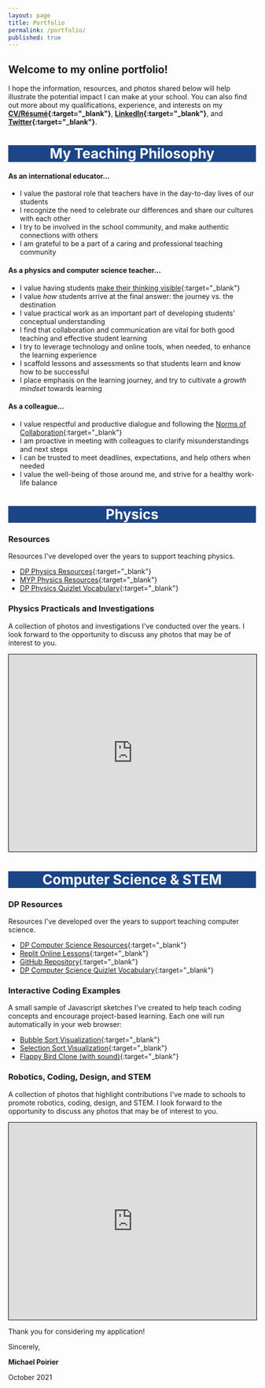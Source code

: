 ```yaml
---
layout: page
title: Portfolio
permalink: /portfolio/
published: true
---
```

## Welcome to my online portfolio!
  
I hope the information, resources, and photos shared below will help illustrate the potential impact I can make at your school. You can also find out more about my qualifications, experience, and interests on my **[CV/Résumé](https://drive.google.com/file/d/1Qp4k7uuWQ9XDlfr7Ogj8mFnMqeSkfvRX/view?usp=sharing){:target="_blank"}**, **[LinkedIn](https://www.linkedin.com/in/mvpoirier8){:target="_blank"}**, and **[Twitter](https://twitter.com/mvpoirier){:target="_blank"}**.

<h1 style="background-color:#1c4587;color:White;" align="center">My Teaching Philosophy</h1>

#### As an international educator...
- I value the pastoral role that teachers have in the day-to-day lives of our students
- I recognize the need to celebrate our differences and share our cultures with each other
- I try to be involved in the school community, and make authentic connections with others
- I am grateful to be a part of a caring and professional teaching community

#### As a physics and computer science teacher...
- I value having students [make their thinking visible](https://pz.harvard.edu/thinking-routines){:target="_blank"}
- I value *how* students arrive at the final answer: the journey vs. the destination
- I value practical work as an important part of developing students' conceptual understanding
- I find that collaboration and communication are vital for both good teaching and effective student learning
- I try to leverage technology and online tools, when needed, to enhance the learning experience
- I scaffold lessons and assessments so that students learn and know how to be successful
- I place emphasis on the learning journey, and try to cultivate a *growth mindset* towards learning

#### As a colleague...
- I value respectful and productive dialogue and following the [Norms of Collaboration](https://drive.google.com/file/d/1XRhRGtsAmd1xsIBP97jlvEeLmLhFTHSd/view?usp=sharing){:target="_blank"}
- I am proactive in meeting with colleagues to clarify misunderstandings and next steps
- I can be trusted to meet deadlines, expectations, and help others when needed
- I value the well-being of those around me, and strive for a healthy work-life balance
  
<h1 style="background-color:#1c4587;color:White;" align="center">Physics</h1>
  
### Resources
Resources I've developed over the years to support teaching physics.
- [DP Physics Resources](/physics_dp){:target="_blank"}
- [MYP Physics Resources](/physics_myp){:target="_blank"}
- [DP Physics Quizlet Vocabulary](https://quizlet.com/mvpoirier/folders/dp-physics/sets){:target="_blank"}

### Physics Practicals and Investigations
A collection of photos and investigations I've conducted over the years. I look forward to the opportunity to discuss any photos that may be of interest to you.
<iframe src="https://drive.google.com/embeddedfolderview?id=0B6pDDaLlP7i9d3hkbzZySTBfLTQ#grid" width="100%" height="400px" style="border:1px solid black;"></iframe>  
  
<h1 style="background-color:#1c4587;color:White;" align="center">Computer Science & STEM</h1>

### DP Resources
Resources I've developed over the years to support teaching computer science.
- [DP Computer Science Resources](/coding_dp){:target="_blank"}
- [Replit Online Lessons](https://replit.com/@mpoirier){:target="_blank"}
- [GitHub Repository](https://github.com/mvpoirier/){:target="_blank"}
- [DP Computer Science Quizlet Vocabulary](https://quizlet.com/mvpoirier/folders/dp-computer-science){:target="_blank"}

### Interactive Coding Examples
A small sample of Javascript sketches I've created to help teach coding concepts and encourage project-based learning. Each one will run automatically in your web browser:
- [Bubble Sort Visualization](https://raw.githack.com/mvpoirier/Javascript/master/sortingVisualization/bubbleSort.html){:target="_blank"}
- [Selection Sort Visualization](https://raw.githack.com/mvpoirier/Javascript/master/sortingVisualization/selectionSort.html){:target="_blank"}
- [Flappy Bird Clone (with sound)](https://rawcdn.githack.com/mvpoirier/Javascript/10c9ddfab73272a126eefb6ac23b20ef061236a2/flappyBirdClones/WEEK3/index.html){:target="_blank"}

### Robotics, Coding, Design, and STEM
A collection of photos that highlight contributions I've made to schools to promote  robotics, coding, design, and STEM. I look forward to the opportunity to discuss any photos that may be of interest to you.
<iframe src="https://drive.google.com/embeddedfolderview?id=1h_Vd5_l0wNhV4EJgykBVR7qFrVMwgjH8#grid" width="100%" height="400px" style="border:1px solid black;"></iframe>  

<!--<h1 style="background-color:#1c4587;color:White;" align="center">Photo Gallery</h1>
A collection of photos highlighting some of my international teaching experience so far. I look forward to the opportunity to discuss any photos that may be of interest to you.
<iframe src="https://drive.google.com/embeddedfolderview?id=1ze-c7pArKdb_ZVdRN_NtHbPRVUAanBTL#grid" width="100%" height="400px" style="border:1px solid black;"></iframe>-->  

Thank you for considering my application!
  
Sincerely,
  
**Michael Poirier**  
  
October 2021